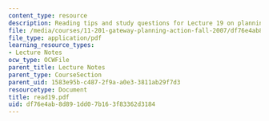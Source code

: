 ```yaml
---
content_type: resource
description: Reading tips and study questions for Lecture 19 on planning and participation.
file: /media/courses/11-201-gateway-planning-action-fall-2007/df76e4ab8d891dd07b163f83362d3184_read19.pdf
file_type: application/pdf
learning_resource_types:
- Lecture Notes
ocw_type: OCWFile
parent_title: Lecture Notes
parent_type: CourseSection
parent_uid: 1583e95b-c487-2f9a-a0e3-3811ab29f7d3
resourcetype: Document
title: read19.pdf
uid: df76e4ab-8d89-1dd0-7b16-3f83362d3184
---
```

